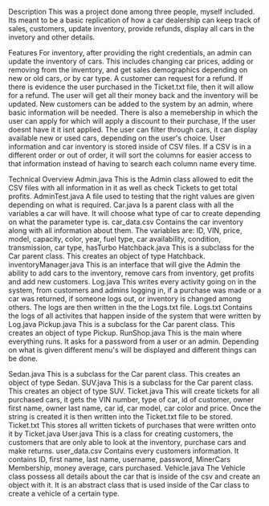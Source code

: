 Description
This was a project done among three people, myself included. Its meant to be a basic replication of how a car dealership can keep track of sales, customers, update inventory, provide refunds,
display all cars in the invetory and other details. 

Features
For inventory, after providing the right credentials, an admin can update the inventory of cars. This includes changing car prices, adding or removing from the inventory, and get sales
demographics depending on new or old cars, or by car type. 
A customer can request for a refund. If there is evidence the user purchased in the Ticket.txt file, then it will allow for a refund. The user will get all their money back and the 
inventory will be updated.
New customers can be added to the system by an admin, where basic information will be needed. 
There is also a memebership in which the user can apply for which will apply a discount to their purchase, If the user doesnt have it it isnt applied.
The user can filter through cars, it can display available new or used cars, depending on the user's choice. 
User information and car inventory is stored inside of CSV files. If a CSV is in a different order or out of order, it will sort the columns for easier access to that information instead
of having to search each column name every time. 

Technical Overview
Admin.java
  This is the Admin class allowed to edit the CSV files with all information in it as well as check Tickets to get total profits. 
AdminTest.java
  A file used to testing that the right values are given depending on what is required.
Car.java
  Is a parent class with all the variables a car will have. It will choose what type of car to create depending on what the parameter type is.
car_data.csv
  Contains the car inventory along with all information about them. The variables are: ID, VIN, price, model, capacity, color, year, fuel type, car availability, condition, transmission,
  car type, hasTurbo
Hatchback.java
  This is a subclass for the Car parent class. This creates an object of type Hatchback.
inventoryManager.java
  This is an interface that will give the Admin the ability to add cars to the inventory, remove cars from inventory, get profits and add new customers. 
Log.java
  This writes every activity going on in the system, from customers and admins logging in, if a purchase was made or a car was returned, if someone logs out, or inventory is changed among others.
  The logs are then written in the the Logs.txt file.
Logs.txt
  Contains the logs of all activites that happen inside of the system that were written by Log.java
Pickup.java
  This is a subclass for the Car parent class. This creates an object of type Pickup.
RunShop.java
  This is the main where everything runs. It asks for a password from a user or an admin. Depending on what is given different menu's will be displayed and different things can be done. 
  
Sedan.java
  This is a subclass for the Car parent class. This creates an object of type Sedan.
SUV.java
  This is a subclass for the Car parent class. This creates an object of type SUV.
Ticket.java
  This will create tickets for all purchased cars, it gets the VIN number, type of car, id of customer, owner first name, owner last name, car id, car model, car color and price.
  Once the string is created it is then written into the Ticket.txt file to be stored.
Ticket.txt
  This stores all written tickets of purchases that were written onto it by Ticket.java
User.java
  This is a class for creating customers, the customers that are only able to look at the inventory, purchase cars and make returns. 
user_data.csv
  Contains every customers information. It contains ID, first name, last name, username, password, MinerCars Membership, money average, cars purchased.
Vehicle.java
  The Vehicle class possess all details about the car that is inside of the csv and create an object with it. 
  It is an abstract class that is used inside of the Car class to create a vehicle of a certain type. 
  
